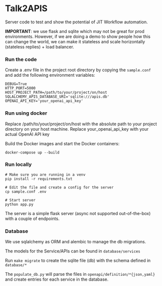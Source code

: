 # Talk2APIS

Server code to test and show the potential of JIT Workflow automation.

**IMPORTANT**: we use flask and sqlite which may not be great for prod environments. However, if we are doing a demo to show people how this can change the world, we can make it stateless and scale horizontally (stateless replies) + load balancer.

### Run the code

Create a .env file in the project root directory by copying the `sample.conf` and add the following environment variables:

```
DEBUG=True
HTTP_PORT=5000
HOST_PROJECT_PATH=/path/to/your/project/on/host
SQLALCHEMY_APIS_DATABASE_URI='sqlite:///apis.db'
OPENAI_API_KEY='your_openai_api_key'
```

### Run using docker

Replace /path/to/your/project/on/host with the absolute path to your project directory on your host machine. Replace your_openai_api_key with your actual OpenAI API key

Build the Docker images and start the Docker containers:

`docker-compose up --build`

### Run locally

```
# Make sure you are running in a venv
pip install -r requirements.txt

# Edit the file and create a config for the server
cp sample.conf .env

# Start server
python app.py
```

The server is a simple flask server (async not supported out-of-the-box) with a couple of endpoints.

### Database

We use sqlalchemy as ORM and alembic to manage the db migrations.

The models for the Service/APIs can be found in `database/services`

Run `make migrate` to create the sqlite file (db) with the schema defined in `database/*`

The `populate_db.py` will parse the files in `openapi/definition/*{json,yaml}` and create entries for each service in the database.
